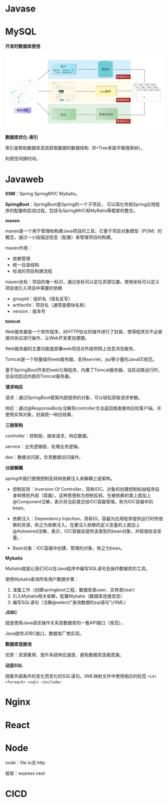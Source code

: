 # Javase

# MySQL

**开发时数据库使用**

![Snipaste_2023-08-27_17-01-33](java/images/Snipaste_2023-08-27_17-01-33.png)

**数据库优化-索引**

索引是帮助数据库高效获取数据的数据结构（B+Tree多路平衡搜索树）。

利用空间换时间。

# Javaweb

**SSM**：Spring SpringMVC Mybatis。

**SpringBoot**：SpringBoot是Spring的一个子项目， 可以简化传统Spring应用程序的配置和启动过程，包括与SpringMVC和MyBatis等框架的整合。

**maven**

maven是一个用于管理和构建Java项目的工具，它基于项目对象模型（POM）的概念，通过一小段描述信息（配置）来管理项目的构建。

maven作用：

* 依赖管理
* 统一目录结构
* 标准的项目构建流程

maven坐标：项目的唯一标识，通过坐标可以定位资源位置。使用坐标可以定义项目或引入项目中需要的依赖

* groupId：组织名（域名反写）
* artifactId：项目名（通常是模块名称）
* version：版本号

**tomcat**

Web服务器是一个软件程序，对HTTP协议的操作进行了封装，使得程序员不必直接对协议进行操作，让Web开发更加便捷。

Web服务器的主要功能是部署web项目对外提供网上信息浏览服务。

Tomcat是一个轻量级的web服务器，支持servlet，jsp等少量的JavaEE规范。

基于SpringBoot开发的web引用程序，内置了Tomcat服务器，当启动类运行时，会自动启动内嵌的Tomcat服务器。

**请求响应**

请求：通过SpringBoot框架内部提供的对象，可以轻松获取请求参数。

响应：通过@ResponseBody注解将controller方法返回值直接响应给客户端。并使用实体对象，封装统一响应结果。

**三层架构**

controller：控制层，接收请求，响应数据。

service：业务逻辑层，处理业务逻辑。

dao：数据访问层，负责数据访问操作。

**分层解耦**

spring中我们使用控制反转和依赖注入来解耦三层架构。

* 控制反转：Inversion Of Controller，简称IOC。对象的创建控制权由程序自身转移到外部（容器），这种思想称为控制反转。在被依赖的类上面加上@Component注解，表示将当前类交给IOC容器管理，称为IOC容器中的bean。

* 依赖注入：Dependency Injection，简称DI。容器为应用程序提供运行时所依赖的资源，称之为依赖注入。在要注入依赖的定义变量的上面加上@Autowired注解，表示，IOC容器会提供该类型的bean对象，并赋值给该变量。

* Bean对象：IOC容器中创建、管理的对象，称之为bean。

**Mybatis**

Mybatis就是让我们可以在Java程序中编写SQL语句去操作数据库的工具。

使用Mybatis查询所有用户数据步骤：

1. 准备工作（创建springboot工程、数据库表user、实体类User）
2. 引入Mybatis相关依赖，配置Mybatis（数据库连接信息）
3. 编写SQL语句（注解@select("查询数据的sql语句")/XML）

**JDBC**

就是使用Java语言操作关系型数据库的一套API接口（规范）。

Java提供JDBC接口，数据库厂商实现。

**数据库连接池**

优势：资源重用、提升系统响应速度、避免数据库连接遗漏。

**动态SQL**

随着外部条件的变化而变化的SQL语句。XML映射文件中使用相应的标签 `<id> <foreach> <sql> <include>`

# Nginx

# React

# Node

node：file io流 http 

框架：express nest

# CICD